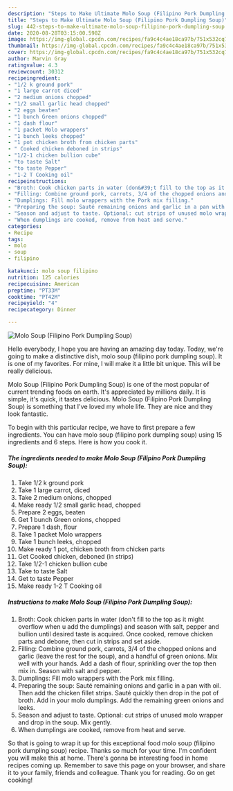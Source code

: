 ```yaml
---
description: "Steps to Make Ultimate Molo Soup (Filipino Pork Dumpling Soup)"
title: "Steps to Make Ultimate Molo Soup (Filipino Pork Dumpling Soup)"
slug: 442-steps-to-make-ultimate-molo-soup-filipino-pork-dumpling-soup
date: 2020-08-28T03:15:00.598Z
image: https://img-global.cpcdn.com/recipes/fa9c4c4ae18ca97b/751x532cq70/molo-soup-filipino-pork-dumpling-soup-recipe-main-photo.jpg
thumbnail: https://img-global.cpcdn.com/recipes/fa9c4c4ae18ca97b/751x532cq70/molo-soup-filipino-pork-dumpling-soup-recipe-main-photo.jpg
cover: https://img-global.cpcdn.com/recipes/fa9c4c4ae18ca97b/751x532cq70/molo-soup-filipino-pork-dumpling-soup-recipe-main-photo.jpg
author: Marvin Gray
ratingvalue: 4.3
reviewcount: 30312
recipeingredient:
- "1/2 k ground pork"
- "1 large carrot diced"
- "2 medium onions chopped"
- "1/2 small garlic head chopped"
- "2 eggs beaten"
- "1 bunch Green onions chopped"
- "1 dash flour"
- "1 packet Molo wrappers"
- "1 bunch leeks chopped"
- "1 pot chicken broth from chicken parts"
- " Cooked chicken deboned in strips"
- "1/2-1 chicken bullion cube"
- "to taste Salt"
- "to taste Pepper"
- "1-2 T Cooking oil"
recipeinstructions:
- "Broth: Cook chicken parts in water (don&#39;t fill to the top as it might overflow when u add the dumplings) and season with salt, pepper and bullion until desired taste is acquired. Once cooked, remove chicken parts and debone, then cut in strips and set aside."
- "Filling: Combine ground pork, carrots, 3/4 of the chopped onions and garlic (leave the rest for the soup), and a handful of green onions. Mix well with your hands. Add a dash of flour, sprinkling over the top then mix in. Season with salt and pepper."
- "Dumplings: Fill molo wrappers with the Pork mix filling."
- "Preparing the soup: Sauté remaining onions and garlic in a pan with oil. Then add the chicken fillet strips. Sauté quickly then drop in the pot of broth. Add in your molo dumplings. Add the remaining green onions and leeks."
- "Season and adjust to taste. Optional: cut strips of unused molo wrapper and drop in the soup. Mix gently."
- "When dumplings are cooked, remove from heat and serve."
categories:
- Recipe
tags:
- molo
- soup
- filipino

katakunci: molo soup filipino 
nutrition: 125 calories
recipecuisine: American
preptime: "PT33M"
cooktime: "PT42M"
recipeyield: "4"
recipecategory: Dinner

---
```



![Molo Soup (Filipino Pork Dumpling Soup)](https://img-global.cpcdn.com/recipes/fa9c4c4ae18ca97b/751x532cq70/molo-soup-filipino-pork-dumpling-soup-recipe-main-photo.jpg)

Hello everybody, I hope you are having an amazing day today. Today, we're going to make a distinctive dish, molo soup (filipino pork dumpling soup). It is one of my favorites. For mine, I will make it a little bit unique. This will be really delicious.

Molo Soup (Filipino Pork Dumpling Soup) is one of the most popular of current trending foods on earth. It's appreciated by millions daily. It is simple, it's quick, it tastes delicious. Molo Soup (Filipino Pork Dumpling Soup) is something that I've loved my whole life. They are nice and they look fantastic.




To begin with this particular recipe, we have to first prepare a few ingredients. You can have molo soup (filipino pork dumpling soup) using 15 ingredients and 6 steps. Here is how you cook it.

<!--inarticleads1-->

##### The ingredients needed to make Molo Soup (Filipino Pork Dumpling Soup):

1. Take 1/2 k ground pork
1. Take 1 large carrot, diced
1. Take 2 medium onions, chopped
1. Make ready 1/2 small garlic head, chopped
1. Prepare 2 eggs, beaten
1. Get 1 bunch Green onions, chopped
1. Prepare 1 dash, flour
1. Take 1 packet Molo wrappers
1. Take 1 bunch leeks, chopped
1. Make ready 1 pot, chicken broth from chicken parts
1. Get  Cooked chicken, deboned (in strips)
1. Take 1/2-1 chicken bullion cube
1. Take to taste Salt
1. Get to taste Pepper
1. Make ready 1-2 T Cooking oil




<!--inarticleads2-->

##### Instructions to make Molo Soup (Filipino Pork Dumpling Soup):

1. Broth: Cook chicken parts in water (don&#39;t fill to the top as it might overflow when u add the dumplings) and season with salt, pepper and bullion until desired taste is acquired. Once cooked, remove chicken parts and debone, then cut in strips and set aside.
1. Filling: Combine ground pork, carrots, 3/4 of the chopped onions and garlic (leave the rest for the soup), and a handful of green onions. Mix well with your hands. Add a dash of flour, sprinkling over the top then mix in. Season with salt and pepper.
1. Dumplings: Fill molo wrappers with the Pork mix filling.
1. Preparing the soup: Sauté remaining onions and garlic in a pan with oil. Then add the chicken fillet strips. Sauté quickly then drop in the pot of broth. Add in your molo dumplings. Add the remaining green onions and leeks.
1. Season and adjust to taste. Optional: cut strips of unused molo wrapper and drop in the soup. Mix gently.
1. When dumplings are cooked, remove from heat and serve.




So that is going to wrap it up for this exceptional food molo soup (filipino pork dumpling soup) recipe. Thanks so much for your time. I'm confident you will make this at home. There's gonna be interesting food in home recipes coming up. Remember to save this page on your browser, and share it to your family, friends and colleague. Thank you for reading. Go on get cooking!

